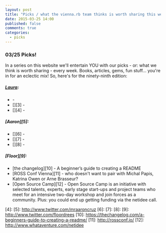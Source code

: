 ```yaml
---
layout: post
title: "Picks / what the vienna.rb team thinks is worth sharing this week"
date: 2015-03-25 14:00
published: false
comments: true
categories:
  - picks
---
```


### 03/25 Picks!

In a series on this website we'll entertain YOU with our picks - or: what we think is worth sharing - every week.
Books, articles, gems, fun stuff... you're in for an eclectic mix! So, here's for the ninety-ninth edition:

##### [Laura][1]:
- [][2] -
- [][3] -
- [][4] -

##### [Aaron][5]:
- [][6] -
- [][7] -
- [][8] -


##### [Floor][9]:
- [the changelog][10] - A beginner’s guide to creating a README
- [ROSS Conf Vienna][11] - who doesn't want to pair with Michal Papis, Katrina Owen or Arne Brasseur?
- [Open Source Camp][12] - Open Source Camp is an initiative with selected talents, experts, early stage start-ups and project teams who meet for an intensive two-day workshop and join forces as a community. Plus: you could end up getting funding via the netidee call.


[1]: http://www.twitter.com/alicetragedy
[2]:
[3]:
[4]:
[5]: http://www.twitter.com/mraaroncruz
[6]:
[7]:
[8]:
[9]: http://www.twitter.com/floordrees
[10]: https://thechangelog.com/a-beginners-guide-to-creating-a-readme/
[11]: http://rossconf.io/
[12]: http://www.whataventure.com/netidee
